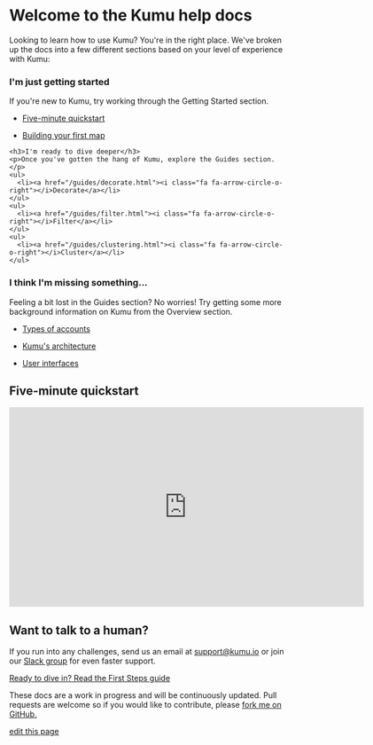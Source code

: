 # Welcome to the Kumu help docs

Looking to learn how to use Kumu? You're in the right place. We've broken up the docs into a few different sections based on your level of experience with Kumu:

<div class="row">
  <div class="col-md-12">
    <div class="guide-tile">
      <h3>I'm just getting started</h3>
      <p>If you're new to Kumu, try working through the Getting Started section.</p>
      <ul>
        <li><a href="#five-minute-quickstart"><i class="fa fa-arrow-circle-o-right"></i>Five-minute quickstart</a></li>
      </ul>
      <ul>
        <li><a href="/getting-started/first-steps.html"><i class="fa fa-arrow-circle-o-right"></i>Building your first map</a></li>
      </ul>
    </div>
  </div>
</div>
<div class="row">
  <div class="col-md-12">
    <div class="guide-tile">

    <h3>I'm ready to dive deeper</h3>
    <p>Once you've gotten the hang of Kumu, explore the Guides section.</p>
    <ul>
      <li><a href="/guides/decorate.html"><i class="fa fa-arrow-circle-o-right"></i>Decorate</a></li>
    </ul>
    <ul>
      <li><a href="/guides/filter.html"><i class="fa fa-arrow-circle-o-right"></i>Filter</a></li>
    </ul>
    <ul>
      <li><a href="/guides/clustering.html"><i class="fa fa-arrow-circle-o-right"></i>Cluster</a></li>
    </ul>
  </div>
    </div>
  </div>
</div>
<div class="row">
  <div class="col-md-12">
    <div class="guide-tile">
      <h3>I think I'm missing something...</h3>
      <p>Feeling a bit lost in the Guides section? No worries! Try getting some more background information on Kumu from the Overview section.</p>
      <ul>
        <li><a href="/overview/accounts-and-plans.html"><i class="fa fa-arrow-circle-o-right"></i>Types of accounts</a></li>
      </ul>
      <ul>
        <li><a href="/overview/kumus-architecture.html"><i class="fa fa-arrow-circle-o-right"></i>Kumu's architecture</a></li>
      </ul>
      <ul>
        <li><a href="/overview/user-interfaces.html"><i class="fa fa-arrow-circle-o-right"></i>User interfaces</a></li>
      </ul>
    </div>
  </div>
</div>

## Five-minute quickstart

<iframe src="https://player.vimeo.com/video/217904181" width="640" height="360" frameborder="0" webkitallowfullscreen mozallowfullscreen allowfullscreen></iframe>


## Want to talk to a human?

If you run into any challenges, send us an email at [support@kumu.io](mailto:support@kumu.io) or join our [Slack group](http://chat.kumu.io) for even faster support.

<a class="btn" href="/getting-started/first-steps.html">Ready to dive in? Read the First Steps guide</a>

<span class="quiet">These docs are a work in progress and will be continuously updated. Pull requests are welcome so if you would like to contribute, please <a href="https://github.com/kumu/docs">fork me on GitHub.</a></span>

<span class="edit-link"><a href="https://github.com/kumu/docs/blob/master/welcome.md" target="_blank"><i class="fa fa-github"></i> edit this page</a></span>
